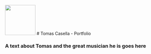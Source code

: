 <!-- ![](https://user-images.githubusercontent.com/38376671/38975032-88cf5a5a-43ac-11e8-8798-7dfd50819762.jpg) -->

<img width="100" src="https://user-images.githubusercontent.com/38376671/38975032-88cf5a5a-43ac-11e8-8798-7dfd50819762.jpg">
# Tomas Casella - Portfolio

### A text about Tomas and the great musician he is goes here
